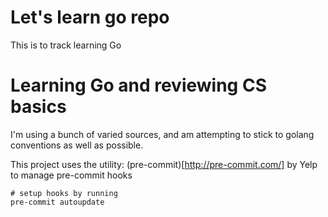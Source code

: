 # Let's learn go repo
This is to track learning Go

# Learning Go and reviewing CS basics

I'm using a bunch of varied sources, and am attempting to stick to golang
conventions as well as possible.

This project uses the utility: (pre-commit)[http://pre-commit.com/] by Yelp to manage pre-commit hooks
```
# setup hooks by running
pre-commit autoupdate
```
